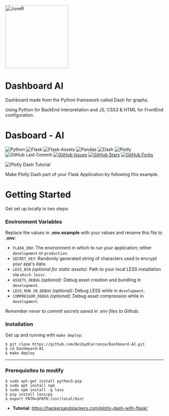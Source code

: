 
<img src="https://www.educative.io/api/edpresso/shot/6166549980250112/image/5979145793175552" alt="JuveR" width="200px">

# Dashboard AI
Dashboard made from the Python framework called Dash for graphs.

Using Python for BackEnd interpretation and JS, CSS3 & HTML for FrontEnd configuration.

# Dasboard - AI

![Python](https://img.shields.io/badge/Python-^3.9-blue.svg?logo=python&longCache=true&logoColor=white&colorB=5e81ac&style=flat-square&colorA=4c566a)
![Flask](https://img.shields.io/badge/Flask^2.2.3-blue.svg?longCache=true&logo=flask&style=flat-square&logoColor=white&colorB=5e81ac&colorA=4c566a)
![Flask-Assets](https://img.shields.io/badge/Flask--Assets-v2.0-blue.svg?longCache=true&logo=flask&style=flat-square&logoColor=white&colorB=5e81ac&colorA=4c566a)
![Pandas](https://img.shields.io/badge/Pandas-v^2.0.0-blue.svg?longCache=true&logo=python&longCache=true&style=flat-square&logoColor=white&colorB=5e81ac&colorA=4c566a)
![Dash](https://img.shields.io/badge/Dash-v^2.9.3-blue.svg?longCache=true&logo=python&longCache=true&style=flat-square&logoColor=white&colorB=5e81ac&colorA=4c566a)
![Plotly](https://img.shields.io/badge/Plotly-v^5.14.1-blue.svg?longCache=true&logo=python&longCache=true&style=flat-square&logoColor=white&colorB=5e81ac&colorA=4c566a)
![GitHub Last Commit](https://img.shields.io/github/last-commit/google/skia.svg?style=flat-square&colorA=4c566a&colorB=a3be8c)
[![GitHub Issues](https://img.shields.io/github/issues/DeibydCarranza/Dashboard-AI.svg?style=flat-square&colorA=4c566a&colorB=ebcb8b)](https://github.com/DeibydCarranza/Dashboard-AI/issues)
[![GitHub Stars](https://img.shields.io/github/stars/DeibydCarranza/Dashboard-AI.svg?style=flat-square&colorB=ebcb8b&colorA=4c566a)](https://github.com/DeibydCarranza/Dashboard-AI/stargazers)
[![GitHub Forks](https://img.shields.io/github/forks/toddbirchard/plotlydash-flask-tutorial.svg?style=flat-square&colorA=4c566a&colorB=ebcb8b)](https://github.com/DeibydCarranza/Dashboard-AI/network)

![Plotly Dash Tutorial](./.github/dash@2x.jpg?raw=true)

Make Plotly Dash part of your Flask Application by following this example.


# Getting Started

Get set up locally in two steps:

### Environment Variables

Replace the values in **.env.example** with your values and rename this file to **.env**:

* `FLASK_ENV`: The environment in which to run your application; either `development` or `production`.
* `SECRET_KEY`: Randomly generated string of characters used to encrypt your app's data.
* `LESS_BIN` *(optional for static assets)*: Path to your local LESS installation via `which lessc`.
* `ASSETS_DEBUG` *(optional)*: Debug asset creation and bundling in `development`.
* `LESS_RUN_IN_DEBUG` *(optional)*: Debug LESS while in `development`.
* `COMPRESSOR_DEBUG` *(optional)*: Debug asset compression while in `development`.


*Remember never to commit secrets saved in .env files to Github.*

### Installation

Get up and running with `make deploy`:

```shell
$ git clone https://github.com/DeibydCarranza/Dashboard-AI.git
$ cd Dashboard-AI
$ make deploy
``` 

-----

### Prerequisites to modify

```shell
$ sudo apt-get install python3-pip
$ sudo apt install npm
$ sudo npm install -g less
$ pip install lesscpy
$ export PATH=$PATH:/usr/local/bin/

``` 
* **Tutorial**: https://hackersandslackers.com/plotly-dash-with-flask/